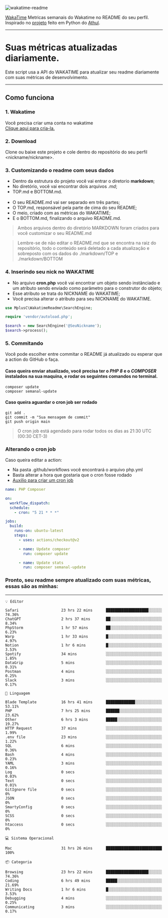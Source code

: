 ![wakatime-readme](https://socialify.git.ci/bymatheus/wakatime-readme/image?description=1&descriptionEditable=M%C3%A9tricas%20semanais%20do%20Wakatime%20no%20seu%20README%20de%20perfil.&font=KoHo&forks=1&language=1&owner=1&pattern=Signal&stargazers=1&theme=Dark)

[WakaTime](https://wakatime.com) Metricas semanais do Wakatime no README do seu perfil. <br>
Inspirado no [projeto](https://github.com/athul/waka-readme) feito em Python do [Athul](https://github.com/athul).
___

# Suas métricas atualizadas diariamente.
Este script usa a API do WAKATIME para atualizar seu readme diariamente com suas métricas de desenvolvimento.

___

## Como funciona

### 1. Wakatime
Você precisa criar uma conta no wakatime <br>
[Clique aqui para cria-la.](https://wakatime.com) 

### 2. Download
Clone ou baixe este projeto e cole dentro do repositório do seu perfil <nickname/nickname>.

### 3. Customizando o readme com seus dados
- Dentro da estrutura do projeto você vai entrar o diretorio **markdown**;  
- No diretório, você vai encontrar dois arquivos *.md*;
- TOP.md e BOTTOM.md.
<br><br>
- O seu README.md vai ser separado em três partes; 
- O TOP.md, responsável pela parte de cima do seu README;
- O meio, criado com as métricas do WAKATIME;
- E o BOTTOM.md, finalizando o arquivo README.md.<br>

> Ambos arquivos dentro do diretório MARKDOWN foram criados para você customizar o seu README.md

> Lembre-se de não editar o README.md que se encontra na raiz do repositório, todo o conteúdo será deletado a cada atualização e sobreposto com os dados do ./markdown/TOP e ./markdown/BOTTOM

### 4. Inserindo seu nick no WAKATIME
- No arquivo **cron.php** você vai encontrar um objeto sendo instânciado e um atributo sendo enviado como parâmetro para o construtor do objeto;
- Esse atributo se trata do NICKNAME do WAKATIME;
- Você precisa alterar o atributo para seu NICKNAME do WAKATIME.

```php
use MplusC\WakatimeReadme\SearchEngine;

require 'vendor/autoload.php';

$search = new SearchEngine('@SeuNickname');
$search->process();
```

### 5. Commitando
Você pode escolher entre commitar o README já atualizado ou esperar que a action do GitHub o faça. <br>

#### Caso queira enviar atualizado, você precisa ter o *PHP 8* e o *COMPOSER* instalados na sua maquina, e rodar os seguintes comandos no terminal.
```composer
composer update
composer semanal-update 
```

#### Caso queira aguardar o cron job ser rodado 
```git 
git add .
git commit -m "Sua mensagem de commit"
git push origin main
```

>O cron job está agendado para rodar todos os dias as 21:30 UTC (00:30 CET-3) 

### Alterando o cron job
Caso queira editar a action:

- Na pasta .github/workflows você encontrará o arquivo php.yml
- Basta alterar a hora que gostaria que o cron fosse rodado
- [Auxilio para criar um cron job](https://crontab.guru)

```yml
name: PHP Composer

on:
  workflow_dispatch:
  schedule:
    - cron: "5 21 * * *"

jobs:
  build:
    runs-on: ubuntu-latest
    steps:
      - uses: actions/checkout@v2

      - name: Update composer
        run: composer update

      - name: Update stats
        run: composer semanal-update
```

### Pronto, seu readme sempre atualizado com suas métricas, essas são as minhas:

___
```text
💡 Editor

Safari                   23 hrs 22 mins      ███████████████████░░░░░░     74.36%
ChatGPT                  2 hrs 37 mins       ██░░░░░░░░░░░░░░░░░░░░░░░      8.34%
PhpStorm                 1 hr 57 mins        ██░░░░░░░░░░░░░░░░░░░░░░░      6.23%
Warp                     1 hr 33 mins        █░░░░░░░░░░░░░░░░░░░░░░░░      4.97%
Notion                   1 hr 6 mins         █░░░░░░░░░░░░░░░░░░░░░░░░      3.53%
Spotify                  34 mins             ░░░░░░░░░░░░░░░░░░░░░░░░░      1.85%
DataGrip                 5 mins              ░░░░░░░░░░░░░░░░░░░░░░░░░      0.31%
Postman                  4 mins              ░░░░░░░░░░░░░░░░░░░░░░░░░      0.25%
Slack                    3 mins              ░░░░░░░░░░░░░░░░░░░░░░░░░      0.17%
```
```text
💬 Linguagem

Blade Template           16 hrs 41 mins      █████████████░░░░░░░░░░░░     53.11%
PHP                      7 hrs 25 mins       ██████░░░░░░░░░░░░░░░░░░░     23.62%
Other                    6 hrs 3 mins        █████░░░░░░░░░░░░░░░░░░░░     19.27%
HTTP Request             37 mins             ░░░░░░░░░░░░░░░░░░░░░░░░░      1.99%
.env file                23 mins             ░░░░░░░░░░░░░░░░░░░░░░░░░      1.22%
SQL                      6 mins              ░░░░░░░░░░░░░░░░░░░░░░░░░      0.36%
Bash                     4 mins              ░░░░░░░░░░░░░░░░░░░░░░░░░      0.23%
YAML                     3 mins              ░░░░░░░░░░░░░░░░░░░░░░░░░      0.16%
Log                      0 secs              ░░░░░░░░░░░░░░░░░░░░░░░░░      0.03%
Text                     0 secs              ░░░░░░░░░░░░░░░░░░░░░░░░░      0.01%
GitIgnore file           0 secs              ░░░░░░░░░░░░░░░░░░░░░░░░░         0%
JSON                     0 secs              ░░░░░░░░░░░░░░░░░░░░░░░░░         0%
SmartyConfig             0 secs              ░░░░░░░░░░░░░░░░░░░░░░░░░         0%
SCSS                     0 secs              ░░░░░░░░░░░░░░░░░░░░░░░░░         0%
htaccess                 0 secs              ░░░░░░░░░░░░░░░░░░░░░░░░░         0%
```
```text
💻 Sistema Operacional

Mac                      31 hrs 26 mins      █████████████████████████       100%
```
```text
📦 Categoria

Browsing                 23 hrs 22 mins      ███████████████████░░░░░░     74.36%
Coding                   6 hrs 49 mins       █████░░░░░░░░░░░░░░░░░░░░     21.69%
Writing Docs             1 hr 6 mins         █░░░░░░░░░░░░░░░░░░░░░░░░      3.53%
Debugging                4 mins              ░░░░░░░░░░░░░░░░░░░░░░░░░      0.25%
Communicating            3 mins              ░░░░░░░░░░░░░░░░░░░░░░░░░      0.17%
```
